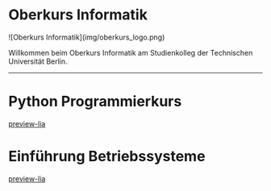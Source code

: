 <!--
author:   Tilman Schieber
email:    tilman.schieber@tu-berlin.de
version:  1.1.0
date:     2024
language: de
logo:     img/oberkurs_logo.png
icon:     img/TU_Logo_kurz.png
comment:  Oberkurs Informatik am Studienkolleg der
          Technischen Universität Berlin.
import:   https://raw.githubusercontent.com/LiaTemplates/Pyodide/master/README.md
import:   https://raw.githubusercontent.com/liaScript/mermaid_template/master/README.md
link:     styles/main.css

@style

h1 {
  display: none;
}

img.card__logo {
  height: 20px !important;
}

@end
-->

# Oberkurs Informatik


<div class="center">
![Oberkurs Informatik](img/oberkurs_logo.png)

<!-- class="lead" -->
Willkommen beim Oberkurs Informatik am Studienkolleg der Technischen Universität Berlin.

</div>

---


Python Programmierkurs
======================
[preview-lia](1_Einfuehrung.md)

<div style="display:none">

[preview-lia](2_Werte&Variablen.md)
[preview-lia](3_Entscheidungen.md)
[preview-lia](4_Wiederholung.md)

</div>

Einführung Betriebssysteme
==========================
[preview-lia](A_Linux.md)
